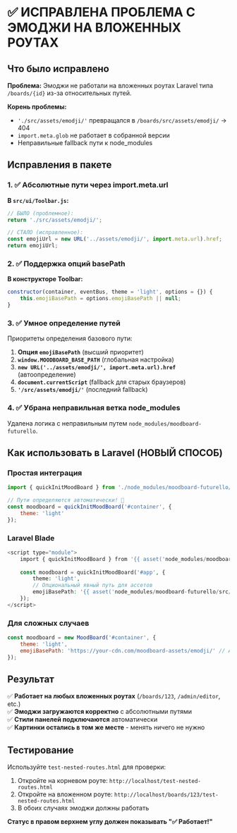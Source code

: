# ✅ ИСПРАВЛЕНА ПРОБЛЕМА С ЭМОДЖИ НА ВЛОЖЕННЫХ РОУТАХ

## Что было исправлено

**Проблема:** Эмоджи не работали на вложенных роутах Laravel типа `/boards/{id}` из-за относительных путей.

**Корень проблемы:** 
- `'./src/assets/emodji/'` превращался в `/boards/src/assets/emodji/` → 404
- `import.meta.glob` не работает в собранной версии
- Неправильные fallback пути к node_modules

## Исправления в пакете

### 1. ✅ Абсолютные пути через import.meta.url

**В `src/ui/Toolbar.js`:**
```javascript
// БЫЛО (проблемное):
return './src/assets/emodji/';

// СТАЛО (исправленное):
const emojiUrl = new URL('../assets/emodji/', import.meta.url).href;
return emojiUrl;
```

### 2. ✅ Поддержка опций basePath

**В конструкторе Toolbar:**
```javascript
constructor(container, eventBus, theme = 'light', options = {}) {
    this.emojiBasePath = options.emojiBasePath || null;
}
```

### 3. ✅ Умное определение путей

Приоритеты определения базового пути:
1. **Опция `emojiBasePath`** (высший приоритет)
2. **`window.MOODBOARD_BASE_PATH`** (глобальная настройка)
3. **`new URL('../assets/emodji/', import.meta.url).href`** (автоопределение)
4. **`document.currentScript`** (fallback для старых браузеров)
5. **`'/src/assets/emodji/'`** (последний fallback)

### 4. ✅ Убрана неправильная ветка node_modules

Удалена логика с неправильным путем `node_modules/moodboard-futurello`.

## Как использовать в Laravel (НОВЫЙ СПОСОБ)

### Простая интеграция

```javascript
import { quickInitMoodBoard } from './node_modules/moodboard-futurello/src/index.js';

// Пути определяются автоматически! 🎉
const moodboard = quickInitMoodBoard('#container', {
    theme: 'light'
});
```

### Laravel Blade

```php
<script type="module">
    import { quickInitMoodBoard } from '{{ asset('node_modules/moodboard-futurello/src/index.js') }}';
    
    const moodboard = quickInitMoodBoard('#app', {
        theme: 'light',
        // Опциональный явный путь для ассетов
        emojiBasePath: '{{ asset('node_modules/moodboard-futurello/src/assets/emodji') }}/'
    });
</script>
```

### Для сложных случаев

```javascript
const moodboard = new MoodBoard('#container', {
    theme: 'light',
    emojiBasePath: 'https://your-cdn.com/moodboard-assets/emodji/' // Абсолютный URL
});
```

## Результат

✅ **Работает на любых вложенных роутах** (`/boards/123`, `/admin/editor`, etc.)  
✅ **Эмоджи загружаются корректно** с абсолютными путями  
✅ **Стили панелей подключаются** автоматически  
✅ **Картинки остались в том же месте** - менять ничего не нужно  

## Тестирование

Используйте `test-nested-routes.html` для проверки:

1. Откройте на корневом роуте: `http://localhost/test-nested-routes.html`
2. Откройте на вложенном роуте: `http://localhost/boards/123/test-nested-routes.html`
3. В обоих случаях эмоджи должны работать

**Статус в правом верхнем углу должен показывать "✅ Работает!"**
